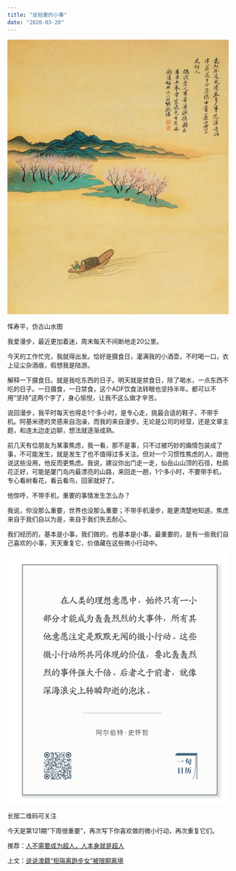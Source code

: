 ```yaml
---
title: "足轻重的小事"
date: "2020-03-20"
---
```


![连岳文章](images/连岳文章picture-32.jpg)

恽寿平，仿古山水图

  

我爱漫步，最近更加着迷，周末每天不间断地走20公里。  

  

今天的工作忙完，我就得出发。恰好是摄食日，灌满我的小酒壶，不时喝一口，衣上征尘杂酒痕，假想我是陆游。

  

解释一下摄食日。就是我吃东西的日子。明天就是禁食日，除了喝水，一点东西不吃的日子。一日摄食，一日禁食，这个ADF饮食法转眼也坚持半年。都可以不用“坚持”这两个字了，身心愉悦，让我不这么做才辛苦。

  

说回漫步，我平时每天也得走1个多小时，是专心走，挑最合适的鞋子，不带手机。阿基米德的灵感来自泡澡，而我的来自漫步。无论是公司的经营，还是文章主题，和连太边走边聊，想法就逐渐成熟。

  

前几天有位朋友为某事焦虑，我一看，那不是事，只不过被巧妙的煽情包装成了事，不可能发生，就是发生了也不值得过多关注。但对一个习惯性焦虑的人，跟他说这些没用，他反而更焦虑。我说，建议你出门走一走，仙岳山山顶的石径，杜鹃花正好，可能是厦门岛内最漂亮的山路，来回走一趟，1个多小时，不要带手机，专心看树看花，看云看鸟，回家就好了。  

  

他惊呼，不带手机，重要的事情发生怎么办？  

  

我说，你没那么重要，世界也没那么重要；不带手机漫步，能更清楚地知道，焦虑来自于我们自以为是，来自于我们失去耐心。  

  

我们经历的，基本是小事，我们做的，也基本是小事，最重要的，是有一些我们自己喜欢的小事，天天重复它，价值藏在这些微小行动中。  

  

![连岳文章](images/连岳文章picture-33.jpg)

长按二维码可关注  

  

今天是第121期“下周很重要”，再次写下你喜欢做的微小行动，再次重复它们。  

  

推荐：[人不需要成为超人，人本身就是超人](http://mp.weixin.qq.com/s?__biz=MjM5NDU0Mjk2MQ==&mid=2651637838&idx=1&sn=404bfef34b7dc19c1aa26ea54d447091&chksm=bd7e4c508a09c54620c1d8ec4b1f8a083e8627bdc18fdf003409b6f4f52d1243b788c1eab7c8&scene=21#wechat_redirect)  

上文：[说说澳籍“拒隔离跑步女”被限期离境](http://mp.weixin.qq.com/s?__biz=MjM5NDU0Mjk2MQ==&mid=2651637942&idx=1&sn=df582e12066b3c12efe28341d06f3461&chksm=bd7e4ca88a09c5bea56779a2ada38b6021b4c0d19cea144d3deabf90c0f94b03a26c2a4fc1ad&scene=21#wechat_redirect)
